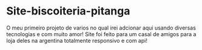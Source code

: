 # Site-biscoiteria-pitanga
O meu primeiro projeto de varios no qual irei adcionar aqui usando diversas tecnologias e com muito amor! Site foi feito para um casal de amigos para a loja deles na argentina totalmente responsivo e com api!
